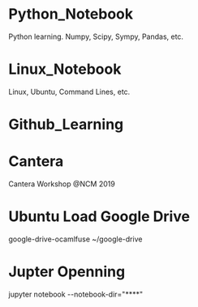 
# Python_Notebook
Python learning. Numpy, Scipy, Sympy, Pandas, etc.

# Linux_Notebook
Linux, Ubuntu, Command Lines, etc. 

# Github_Learning

# Cantera 
Cantera Workshop @NCM 2019

# Ubuntu Load Google Drive
google-drive-ocamlfuse ~/google-drive

# Jupter Openning
jupyter notebook --notebook-dir="****"
